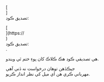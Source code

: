[<br host>] <br action> تصديق ڪوڊ: <br code>

[<br host>](https://<br host>) <br action> تصديق ڪوڊ: <br code>.

هي تصديقي ڪوڊ هڪ ڪلاڪ کان پوءِ ختم ٿي ويندو.

جيڪڏهن توهان درخواست نه ڏني آهي <br action>مهرباني ڪري هن اي ميل کي نظر انداز ڪريو.